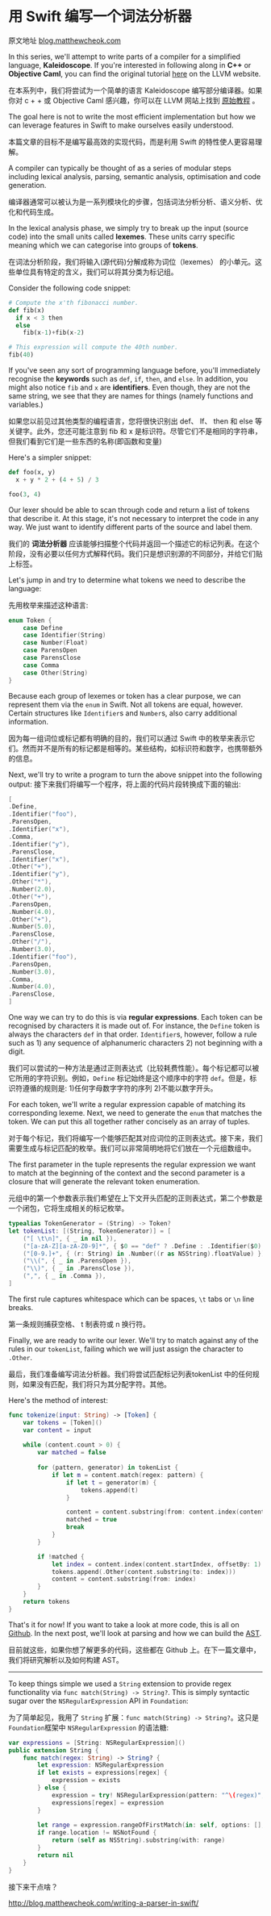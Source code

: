 # 用 Swift 编写一个词法分析器

原文地址 [blog.matthewcheok.com](http://blog.matthewcheok.com/writing-a-lexer-in-swift/)



In this series, we'll attempt to write parts of a compiler for a simplified language, **Kaleidoscope**. If you're interested in following along in **C++** or **Objective Caml**, you can find the original tutorial [here](http://llvm.org/docs/tutorial/index.html) on the LLVM website.

在本系列中，我们将尝试为一个简单的语言 Kaleidoscope 编写部分编译器。如果你对 c + + 或 Objective Caml 感兴趣，你可以在 LLVM 网站上找到 [原始教程](http://llvm.org/docs/tutorial/index.html) 。

The goal here is not to write the most efficient implementation but how we can leverage features in Swift to make ourselves easily understood.

本篇文章的目标不是编写最高效的实现代码，而是利用 Swift 的特性使人更容易理解。

A compiler can typically be thought of as a series of modular steps including lexical analysis, parsing, semantic analysis, optimisation and code generation.

编译器通常可以被认为是一系列模块化的步骤，包括词法分析分析、语义分析、优化和代码生成。

In the lexical analysis phase, we simply try to break up the input (source code) into the small units called **lexemes**. These units carry specific meaning which we can categorise into groups of **tokens**.

在词法分析阶段，我们将输入(源代码)分解成称为词位（lexemes） 的小单元。这些单位具有特定的含义，我们可以将其分类为标记组。

Consider the following code snippet:

```python
# Compute the x'th fibonacci number.
def fib(x)  
  if x < 3 then
  else
    fib(x-1)+fib(x-2)

# This expression will compute the 40th number.
fib(40)
```

If you've seen any sort of programming language before, you'll immediately recognise the **keywords** such as `def`, `if`, `then`, and `else`. In addition, you might also notice `fib` and `x` are **identifiers**. Even though, they are not the same string, we see that they are names for things (namely functions and variables.)

如果您以前见过其他类型的编程语言，您将很快识别出 def、 If、 then 和 else 等关键字。此外，您还可能注意到 fib 和 x 是标识符。尽管它们不是相同的字符串，但我们看到它们是一些东西的名称(即函数和变量)

Here's a simpler snippet:

```python
def foo(x, y)  
  x + y * 2 + (4 + 5) / 3

foo(3, 4)
```

Our lexer should be able to scan through code and return a list of tokens that describe it. At this stage, it's not necessary to interpret the code in any way. We just want to identify different parts of the source and label them.

我们的 **词法分析器** 应该能够扫描整个代码并返回一个描述它的标记列表。在这个阶段，没有必要以任何方式解释代码。我们只是想识别源的不同部分，并给它们贴上标签。

Let's jump in and try to determine what tokens we need to describe the language:

先用枚举来描述这种语言:

```swift
enum Token {  
    case Define
    case Identifier(String)
    case Number(Float)
    case ParensOpen
    case ParensClose
    case Comma
    case Other(String)
}
```

Because each group of lexemes or token has a clear purpose, we can represent them via the `enum` in Swift. Not all tokens are equal, however. Certain structures like `Identifier`s and `Number`s, also carry additional information.

因为每一组词位或标记都有明确的目的，我们可以通过 Swift 中的枚举来表示它们。然而并不是所有的标记都是相等的。某些结构，如标识符和数字，也携带额外的信息。

Next, we'll try to write a program to turn the above snippet into the following output:
接下来我们将编写一个程序，将上面的代码片段转换成下面的输出:

```swift
[
.Define,
.Identifier("foo"),
.ParensOpen,
.Identifier("x"),
.Comma,
.Identifier("y"),
.ParensClose,
.Identifier("x"),
.Other("+"),
.Identifier("y"),
.Other("*"),
.Number(2.0),
.Other("+"),
.ParensOpen,
.Number(4.0),
.Other("+"),
.Number(5.0),
.ParensClose,
.Other("/"),
.Number(3.0),
.Identifier("foo"),
.ParensOpen,
.Number(3.0),
.Comma,
.Number(4.0),
.ParensClose,
]
```

One way we can try to do this is via **regular expressions**. Each token can be recognised by characters it is made out of. For instance, the `Define` token is always the characters `def` in that order. `Identifier`s, however, follow a rule such as 1) any sequence of alphanumeric characters 2) not beginning with a digit.

我们可以尝试的一种方法是通过正则表达式（比较耗费性能）。每个标记都可以被它所用的字符识别。例如，`Define` 标记始终是这个顺序中的字符 `def`。但是，标识符遵循的规则是: 1)任何字母数字字符的序列 2)不能以数字开头。

For each token, we'll write a regular expression capable of matching its corresponding lexeme. Next, we need to generate the `enum` that matches the token. We can put this all together rather concisely as an array of tuples.

对于每个标记，我们将编写一个能够匹配其对应词位的正则表达式。接下来，我们需要生成与标记匹配的枚举。我们可以非常简明地将它们放在一个元组数组中。

The first parameter in the tuple represents the regular expression we want to match at the beginning of the context and the second parameter is a closure that will generate the relevant token enumeration.

元组中的第一个参数表示我们希望在上下文开头匹配的正则表达式，第二个参数是一个闭包，它将生成相关的标记枚举。

```swift
typealias TokenGenerator = (String) -> Token?  
let tokenList: [(String, TokenGenerator)] = [  
    ("[ \t\n]", { _ in nil }),
    ("[a-zA-Z][a-zA-Z0-9]*", { $0 == "def" ? .Define : .Identifier($0) }),
    ("[0-9.]+", { (r: String) in .Number((r as NSString).floatValue) }),
    ("\\(", { _ in .ParensOpen }),
    ("\\)", { _ in .ParensClose }),
    (",", { _ in .Comma }),
]
```

The first rule captures whitespace which can be spaces, `\t` tabs or `\n` line breaks.

第一条规则捕获空格、 t 制表符或 n 换行符。

Finally, we are ready to write our lexer. We'll try to match against any of the rules in our `tokenList`, failing which we will just assign the character to `.Other`.

最后，我们准备编写词法分析器。我们将尝试匹配标记列表tokenList 中的任何规则，如果没有匹配，我们将只为其分配字符。其他。

Here's the method of interest:

```swift
func tokenize(input: String) -> [Token] {
    var tokens = [Token]()
    var content = input
    
    while (content.count > 0) {
        var matched = false
        
        for (pattern, generator) in tokenList {
            if let m = content.match(regex: pattern) {
                if let t = generator(m) {
                    tokens.append(t)
                }

                content = content.substring(from: content.index(content.startIndex, offsetBy: m.count))
                matched = true
                break
            }
        }

        if !matched {
            let index = content.index(content.startIndex, offsetBy: 1)
            tokens.append(.Other(content.substring(to: index)))
            content = content.substring(from: index)
        }
    }
    return tokens
}
```

That's it for now! If you want to take a look at more code, this is all on [Github](https://github.com/matthewcheok/Kaleidoscope). In the next post, we'll look at parsing and how we can build the [AST](https://en.wikipedia.org/wiki/Abstract_syntax_tree).

目前就这些，如果你想了解更多的代码，这些都在 Github 上。在下一篇文章中，我们将研究解析以及如何构建 AST。

* * *

To keep things simple we used a `String` extension to provide regex functionality via `func match(String) -> String?`. This is simply syntactic sugar over the `NSRegularExpression` API in `Foundation`:

为了简单起见，我用了 `String` 扩展：`func match(String) -> String?`。这只是`Foundation`框架中 `NSRegularExpression` 的语法糖:

```swift
var expressions = [String: NSRegularExpression]()  
public extension String {  
    func match(regex: String) -> String? {
        let expression: NSRegularExpression
        if let exists = expressions[regex] {
            expression = exists
        } else {
            expression = try! NSRegularExpression(pattern: "^\(regex)", options: [])
            expressions[regex] = expression
        }
        
        let range = expression.rangeOfFirstMatch(in: self, options: [], range: NSMakeRange(0, self.utf16.count))
        if range.location != NSNotFound {
            return (self as NSString).substring(with: range)
        }
        return nil
    }
}
```



接下来干点啥？

http://blog.matthewcheok.com/writing-a-parser-in-swift/